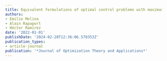```yaml
---
title: Equivalent formulations of optimal control problems with maximum cost and applications
authors:
- Emilio Molina
- Alain Rapaport
- Héctor Ramı́rez
date: '2022-01-01'
publishDate: '2024-02-20T12:36:06.570353Z'
publication_types:
- article-journal
publication: '*Journal of Optimization Theory and Applications*'
---
```

